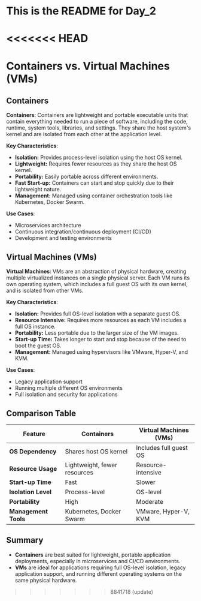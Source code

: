 # This is the README for Day_2
<<<<<<< HEAD
=======

# Containers vs. Virtual Machines (VMs)

## Containers

**Containers**:
Containers are lightweight and portable executable units that contain everything needed to run a piece of software, including the code, runtime, system tools, libraries, and settings. They share the host system's kernel and are isolated from each other at the application level.

**Key Characteristics**:
- **Isolation:** Provides process-level isolation using the host OS kernel.
- **Lightweight:** Requires fewer resources as they share the host OS kernel.
- **Portability:** Easily portable across different environments.
- **Fast Start-up:** Containers can start and stop quickly due to their lightweight nature.
- **Management:** Managed using container orchestration tools like Kubernetes, Docker Swarm.

**Use Cases**:
- Microservices architecture
- Continuous integration/continuous deployment (CI/CD)
- Development and testing environments

## Virtual Machines (VMs)

**Virtual Machines**:
VMs are an abstraction of physical hardware, creating multiple virtualized instances on a single physical server. Each VM runs its own operating system, which includes a full guest OS with its own kernel, and is isolated from other VMs.

**Key Characteristics**:
- **Isolation:** Provides full OS-level isolation with a separate guest OS.
- **Resource Intensive:** Requires more resources as each VM includes a full OS instance.
- **Portability:** Less portable due to the larger size of the VM images.
- **Start-up Time:** Takes longer to start and stop because of the need to boot the guest OS.
- **Management:** Managed using hypervisors like VMware, Hyper-V, and KVM.

**Use Cases**:
- Legacy application support
- Running multiple different OS environments
- Full isolation and security for applications

## Comparison Table

| Feature                 | Containers                         | Virtual Machines (VMs)          |
|-------------------------|------------------------------------|---------------------------------|
| **OS Dependency**       | Shares host OS kernel              | Includes full guest OS          |
| **Resource Usage**      | Lightweight, fewer resources       | Resource-intensive              |
| **Start-up Time**       | Fast                               | Slower                          |
| **Isolation Level**     | Process-level                      | OS-level                        |
| **Portability**         | High                               | Moderate                        |
| **Management Tools**    | Kubernetes, Docker Swarm           | VMware, Hyper-V, KVM            |

## Summary

- **Containers** are best suited for lightweight, portable application deployments, especially in microservices and CI/CD environments.
- **VMs** are ideal for applications requiring full OS-level isolation, legacy application support, and running different operating systems on the same physical hardware.

>>>>>>> 8841718 (update)
